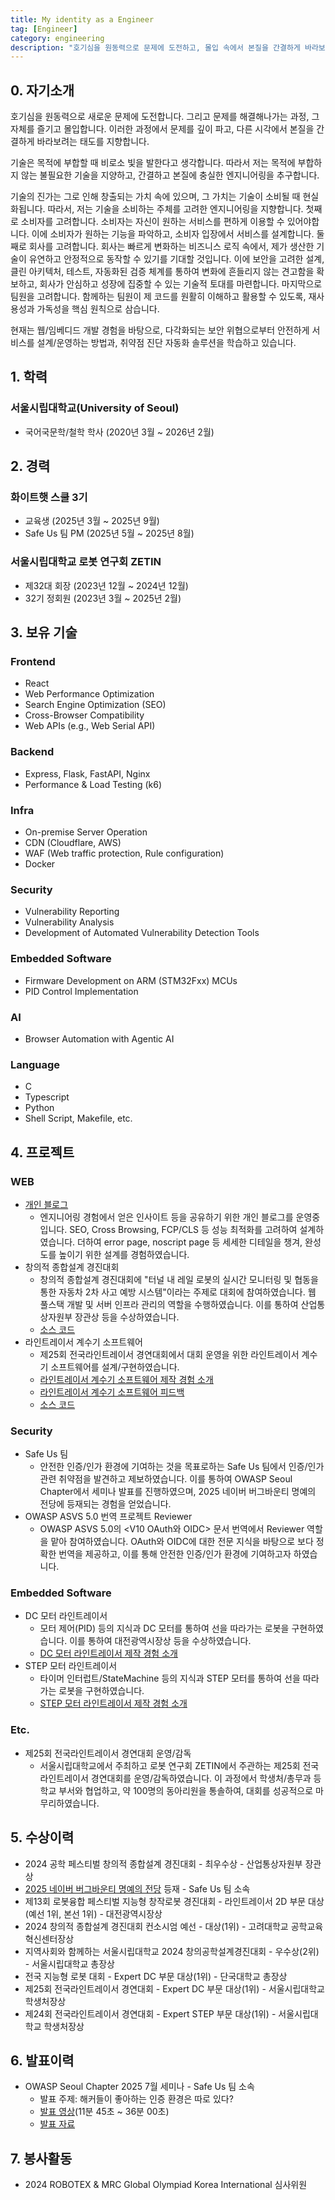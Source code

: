 ```yaml
---
title: My identity as a Engineer
tag: [Engineer]
category: engineering
description: "호기심을 원동력으로 문제에 도전하고, 몰입 속에서 본질을 간결하게 바라보는 엔지니어 j93es입니다."
---
```


## 0. 자기소개

호기심을 원동력으로 새로운 문제에 도전합니다. 그리고 문제를 해결해나가는 과정, 그 자체를 즐기고 몰입합니다. 이러한 과정에서 문제를 깊이 파고, 다른 시각에서 본질을 간결하게 바라보려는 태도를 지향합니다.

기술은 목적에 부합할 때 비로소 빛을 발한다고 생각합니다. 따라서 저는 목적에 부합하지 않는 불필요한 기술을 지양하고, 간결하고 본질에 충실한 엔지니어링을 추구합니다.

기술의 진가는 그로 인해 창출되는 가치 속에 있으며, 그 가치는 기술이 소비될 때 현실화됩니다. 따라서, 저는 기술을 소비하는 주체를 고려한 엔지니어링을 지향합니다. 첫째로 소비자를 고려합니다. 소비자는 자신이 원하는 서비스를 편하게 이용할 수 있어야합니다. 이에 소비자가 원하는 기능을 파악하고, 소비자 입장에서 서비스를 설계합니다. 둘째로 회사를 고려합니다. 회사는 빠르게 변화하는 비즈니스 로직 속에서, 제가 생산한 기술이 유연하고 안정적으로 동작할 수 있기를 기대할 것입니다. 이에 보안을 고려한 설계, 클린 아키텍처, 테스트, 자동화된 검증 체계를 통하여 변화에 흔들리지 않는 견고함을 확보하고, 회사가 안심하고 성장에 집중할 수 있는 기술적 토대를 마련합니다. 마지막으로 팀원을 고려합니다. 함께하는 팀원이 제 코드를 원활히 이해하고 활용할 수 있도록, 재사용성과 가독성을 핵심 원칙으로 삼습니다.

현재는 웹/임베디드 개발 경험을 바탕으로, 다각화되는 보안 위협으로부터 안전하게 서비스를 설계/운영하는 방법과, 취약점 진단 자동화 솔루션을 학습하고 있습니다.

## 1. 학력

### 서울시립대학교(University of Seoul)

- 국어국문학/철학 학사 (2020년 3월 ~ 2026년 2월)

## 2. 경력

### 화이트햇 스쿨 3기

- 교육생 (2025년 3월 ~ 2025년 9월)
- Safe Us 팀 PM (2025년 5월 ~ 2025년 8월)

### 서울시립대학교 로봇 연구회 ZETIN

- 제32대 회장 (2023년 12월 ~ 2024년 12월)
- 32기 정회원 (2023년 3월 ~ 2025년 2월)

## 3. 보유 기술

### Frontend

- React
- Web Performance Optimization
- Search Engine Optimization (SEO)
- Cross-Browser Compatibility
- Web APIs (e.g., Web Serial API)

### Backend

- Express, Flask, FastAPI, Nginx
- Performance & Load Testing (k6)

### Infra

- On-premise Server Operation
- CDN (Cloudflare, AWS)
- WAF (Web traffic protection, Rule configuration)
- Docker

### Security

- Vulnerability Reporting
- Vulnerability Analysis
- Development of Automated Vulnerability Detection Tools

### Embedded Software

- Firmware Development on ARM (STM32Fxx) MCUs
- PID Control Implementation

### AI

- Browser Automation with Agentic AI

### Language

- C
- Typescript
- Python
- Shell Script, Makefile, etc.

## 4. 프로젝트

### WEB

- [개인 블로그](https://j93.es)
  - 엔지니어링 경험에서 얻은 인사이트 등을 공유하기 위한 개인 블로그를 운영중입니다. SEO, Cross Browsing, FCP/CLS 등 성능 최적화를 고려하여 설계하였습니다. 더하여 error page, noscript page 등 세세한 디테일을 챙겨, 완성도를 높이기 위한 설계를 경험하였습니다.
- 창의적 종합설계 경진대회
  - 창의적 종합설계 경진대회에 "터널 내 레일 로봇의 실시간 모니터링 및 협동을 통한 자동차 2차 사고 예방 시스템"이라는 주제로 대회에 참여하였습니다. 웹 풀스택 개발 및 서버 인프라 관리의 역할을 수행하였습니다. 이를 통하여 산업통상자원부 장관상 등을 수상하였습니다.
  - [소스 코드](https://github.com/j93es/2024-creative-engineering-design-competition)
- 라인트레이서 계수기 소프트웨어
  - 제25회 전국라인트레이서 경연대회에서 대회 운영을 위한 라인트레이서 계수기 소프트웨어를 설계/구현하였습니다.
  - [라인트레이서 계수기 소프트웨어 제작 경험 소개](https://j93.es/posting/engineering/linetracer-counter/linetracer-counter.md)
  - [라인트레이서 계수기 소프트웨어 피드백](https://j93.es/posting/engineering/linetracer-counter-feedback/linetracer-counter-feedback.md)
  - [소스 코드](https://github.com/j93es/linetracer-counter)

### Security

- Safe Us 팀
  - 안전한 인증/인가 환경에 기여하는 것을 목표로하는 Safe Us 팀에서 인증/인가 관련 취약점을 발견하고 제보하였습니다. 이를 통하여 OWASP Seoul Chapter에서 세미나 발표를 진행하였으며, 2025 네이버 버그바운티 명예의 전당에 등재되는 경험을 얻었습니다.
- OWASP ASVS 5.0 번역 프로젝트 Reviewer
  - OWASP ASVS 5.0의 <V10 OAuth와 OIDC> 문서 번역에서 Reviewer 역할을 맡아 참여하였습니다. OAuth와 OIDC에 대한 전문 지식을 바탕으로 보다 정확한 번역을 제공하고, 이를 통해 안전한 인증/인가 환경에 기여하고자 하였습니다.

### Embedded Software

- DC 모터 라인트레이서
  - 모터 제어(PID) 등의 지식과 DC 모터를 통하여 선을 따라가는 로봇을 구현하였습니다. 이를 통하여 대전광역시장상 등을 수상하였습니다.
  - [DC 모터 라인트레이서 제작 경험 소개](https://j93.es/posting/engineering/dc-linetracer/dc-linetracer.md)
- STEP 모터 라인트레이서
  - 타이머 인터럽트/StateMachine 등의 지식과 STEP 모터를 통하여 선을 따라가는 로봇을 구현하였습니다.
  - [STEP 모터 라인트레이서 제작 경험 소개](https://j93.es/posting/engineering/step-linetracer/step-linetracer.md)

### Etc.

- 제25회 전국라인트레이서 경연대회 운영/감독
  - 서울시립대학교에서 주최하고 로봇 연구회 ZETIN에서 주관하는 제25회 전국 라인트레이서 경연대회를 운영/감독하였습니다. 이 과정에서 학생처/총무과 등 학교 부서와 협업하고, 약 100명의 동아리원을 통솔하여, 대회를 성공적으로 마무리하였습니다.

## 5. 수상이력

- 2024 공학 페스티벌 창의적 종합설계 경진대회 - 최우수상 - 산업통상자원부 장관상
- [2025 네이버 버그바운티 명예의 전당](https://bugbounty.naver.com/hall-of-fame) 등재 - Safe Us 팀 소속
- 제13회 로봇융합 페스티벌 지능형 창작로봇 경진대회 - 라인트레이서 2D 부문 대상(예선 1위, 본선 1위) - 대전광역시장상
- 2024 창의적 종합설계 경진대회 컨소시엄 예선 - 대상(1위) - 고려대학교 공학교육혁신센터장상
- 지역사회와 함께하는 서울시립대학교 2024 창의공학설계경진대회 - 우수상(2위) - 서울시립대학교 총장상
- 전국 지능형 로봇 대회 - Expert DC 부문 대상(1위) - 단국대학교 총장상
- 제25회 전국라인트레이서 경연대회 - Expert DC 부문 대상(1위) - 서울시립대학교 학생처장상
- 제24회 전국라인트레이서 경연대회 - Expert STEP 부문 대상(1위) - 서울시립대학교 학생처장상

## 6. 발표이력

- OWASP Seoul Chapter 2025 7월 세미나 - Safe Us 팀 소속
  - 발표 주제: 해커들이 좋아하는 인증 환경은 따로 있다?
  - [발표 영상](https://youtu.be/lw7vOgRlEOE?feature=shared&t=705)(11분 45초 ~ 36분 00초)
  - [발표 자료](https://owasp.org/www-chapter-seoul/#div-presentation)

## 7. 봉사활동

- 2024 ROBOTEX & MRC Global Olympiad Korea International 심사위원
